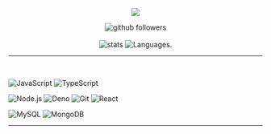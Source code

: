<p align="center">
    <img src="https://discord.c99.nl/widget/theme-4/847865068657836033.png"/>
</p>

<p align="center">
    <img src="https://img.shields.io/github/followers/Niskii3?label=Follow&style=social" alt="github followers" /><br>
    <br>
    <img src="https://github-readme-stats.vercel.app/api?username=Niskii3&show_icons=true&custom_title=Niskii_%20Github%20Stats&theme=midnight-purple" alt="stats" />
    <img src="https://github-readme-stats.vercel.app/api/top-langs/?username=Niskii3&layout=compact&theme=midnight-purple" alt="Languages." />

</p>
<hr>

<br>

![JavaScript](https://img.shields.io/badge/-JavaScript-000000?style=for-the-badge&logo=javascript)
![TypeScript](https://img.shields.io/badge/-TypeScript-000000?style=for-the-badge&logo=typescript)


![Node.js](https://img.shields.io/badge/-Node.js-000000?style=for-the-badge&logo=node.js&logoColor=339933)
![Deno](https://img.shields.io/badge/-Deno-000000?style=for-the-badge&logo=deno)
![Git](https://img.shields.io/badge/-Git-000000?style=for-the-badge&logo=git&logoColor=F05032)
![React](https://img.shields.io/badge/-React-000000?style=for-the-badge&logo=react&logoColor=61DBFB)

![MySQL](https://img.shields.io/badge/-mysql-000000?style=for-the-badge&logo=mysql&logoColor=00758f)
![MongoDB](https://img.shields.io/badge/-mongodb-000000?style=for-the-badge&logo=mongodb&logoColor=589636)

<hr>
